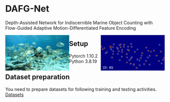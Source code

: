# DAFG-Net
Depth-Assisted Network for Indiscernible Marine Object Counting with Flow-Guided Adaptive Motion-Differentiated Feature Encoding

<div>
  <img src="./assets/images.gif" width="40%" alt="teaser" align=center style="float: left;" />
  <img src="./assets/gt.gif" width="40%" alt="teaser" align=center style="float: right;" />
</div>



## Setup
Pytorch 1.10.2
Python 3.8.19

## Dataset preparation 
You need to prepare datasets for following training and testing activities. [Datasets](https://drive.google.com/file/d/1WxS9cO6cAX-mbXNYFKSZvMZiT54deSpc/view?usp=sharing)
